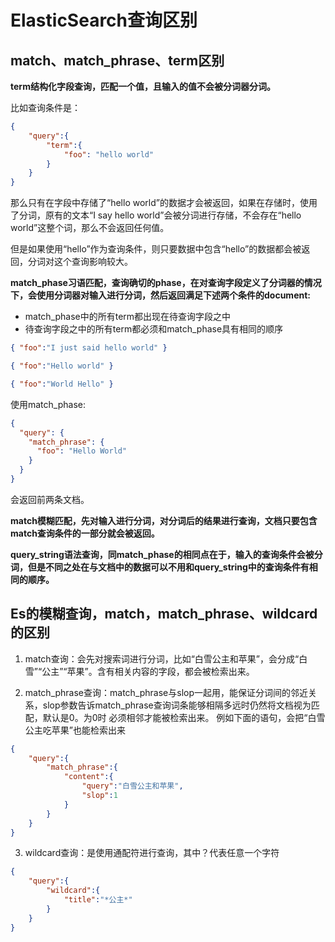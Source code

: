 # ElasticSearch查询区别

## match、match_phrase、term区别

**term结构化字段查询，匹配一个值，且输入的值不会被分词器分词。**

比如查询条件是：

```json
{
    "query":{
        "term":{
            "foo": "hello world"
        }
    }
}
```

那么只有在字段中存储了“hello world”的数据才会被返回，如果在存储时，使用了分词，原有的文本“I say hello world”会被分词进行存储，不会存在“hello world”这整个词，那么不会返回任何值。

但是如果使用“hello”作为查询条件，则只要数据中包含“hello”的数据都会被返回，分词对这个查询影响较大。

**match_phase习语匹配，查询确切的phase，在对查询字段定义了分词器的情况下，会使用分词器对输入进行分词，然后返回满足下述两个条件的document:**

- match_phase中的所有term都出现在待查询字段之中
- 待查询字段之中的所有term都必须和match_phase具有相同的顺序

```json
{ "foo":"I just said hello world" }

{ "foo":"Hello world" }

{ "foo":"World Hello" }
```

使用match_phase:

```json
{
  "query": {
    "match_phrase": {
      "foo": "Hello World"
    }
  }
}
```

会返回前两条文档。

**match模糊匹配，先对输入进行分词，对分词后的结果进行查询，文档只要包含match查询条件的一部分就会被返回。**

**query_string语法查询，同match_phase的相同点在于，输入的查询条件会被分词，但是不同之处在与文档中的数据可以不用和query_string中的查询条件有相同的顺序。**

## Es的模糊查询，match，match_phrase、wildcard的区别

1. match查询：会先对搜索词进行分词，比如“白雪公主和苹果”，会分成“白雪”“公主”“苹果”。含有相关内容的字段，都会被检索出来。

2. match_phrase查询：match_phrase与slop一起用，能保证分词间的邻近关系，slop参数告诉match_phrase查询词条能够相隔多远时仍然将文档视为匹配，默认是0。为0时 必须相邻才能被检索出来。
   例如下面的语句，会把“白雪公主吃苹果”也能检索出来

```json
{
    "query":{
        "match_phrase":{
            "content":{
                "query":"白雪公主和苹果",
                "slop":1
            }
        }
    }
}
```

3. wildcard查询：是使用通配符进行查询，其中？代表任意一个字符

```json
{
    "query":{
        "wildcard":{
            "title":"*公主*"
        }
    }
}
```

